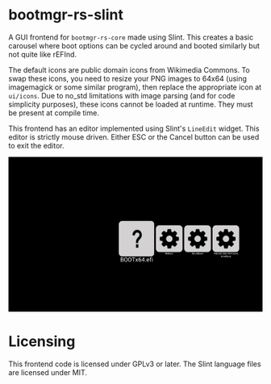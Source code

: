 # bootmgr-rs-slint

A GUI frontend for `bootmgr-rs-core` made using Slint. This creates a basic carousel where boot options can be cycled around and booted similarly but not quite like rEFInd.

The default icons are public domain icons from Wikimedia Commons. To swap these icons, you need to resize your PNG images to 64x64 (using imagemagick or some similar program), then replace the appropriate icon at `ui/icons`. Due to no_std limitations with image parsing (and for code simplicity purposes), these icons cannot be loaded at runtime. They must be present at compile time.

This frontend has an editor implemented using Slint's `LineEdit` widget. This editor is strictly mouse driven. Either ESC or the Cancel button can be used to exit the editor.

![rEFInd-ish carousel boot manager](/images/bootmgr-rs-slint.gif)

# Licensing

This frontend code is licensed under GPLv3 or later. The Slint language files are licensed under MIT. 
